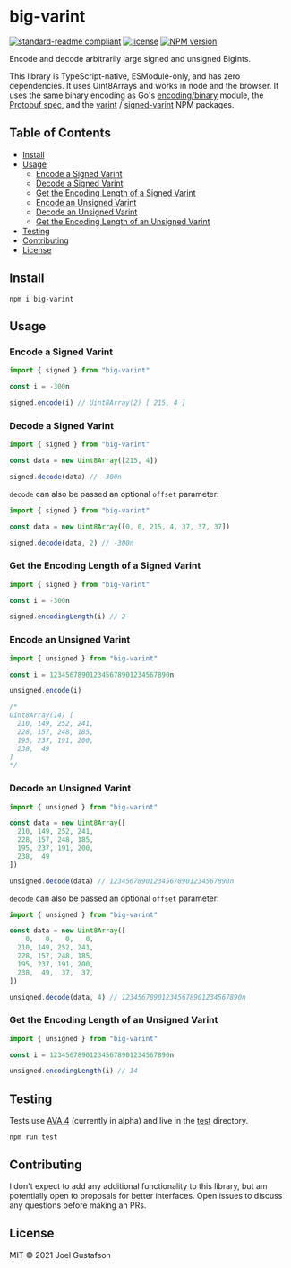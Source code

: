 # big-varint

[![standard-readme compliant](https://img.shields.io/badge/readme%20style-standard-brightgreen.svg)](https://github.com/RichardLitt/standard-readme) [![license](https://img.shields.io/github/license/joeltg/big-varint)](https://opensource.org/licenses/MIT) [![NPM version](https://img.shields.io/npm/v/big-varint)](https://www.npmjs.com/package/big-varint)

Encode and decode arbitrarily large signed and unsigned BigInts.

This library is TypeScript-native, ESModule-only, and has zero dependencies. It uses Uint8Arrays and works in node and the browser. It uses the same binary encoding as Go's [encoding/binary](https://pkg.go.dev/encoding/binary) module, the [Protobuf spec](https://developers.google.com/protocol-buffers/docs/encoding), and the [varint](https://www.npmjs.com/package/varint) / [signed-varint](https://www.npmjs.com/package/signed-varint) NPM packages.

## Table of Contents

- [Install](#install)
- [Usage](#usage)
  - [Encode a Signed Varint](#encode-a-signed-varint)
  - [Decode a Signed Varint](#decode-a-signed-varint)
  - [Get the Encoding Length of a Signed Varint](#get-the-encoding-length-of-a-signed-varint)
  - [Encode an Unsigned Varint](#encode-an-unsigned-varint)
  - [Decode an Unsigned Varint](#decode-an-unsigned-varint)
  - [Get the Encoding Length of an Unsigned Varint](#get-the-encoding-length-of-an-unsigned-varint)
- [Testing](#testing)
- [Contributing](#contributing)
- [License](#license)

## Install

```
npm i big-varint
```

## Usage

### Encode a Signed Varint

```typescript
import { signed } from "big-varint"

const i = -300n

signed.encode(i) // Uint8Array(2) [ 215, 4 ]
```

### Decode a Signed Varint

```typescript
import { signed } from "big-varint"

const data = new Uint8Array([215, 4])

signed.decode(data) // -300n
```

`decode` can also be passed an optional `offset` parameter:

```typescript
import { signed } from "big-varint"

const data = new Uint8Array([0, 0, 215, 4, 37, 37, 37])

signed.decode(data, 2) // -300n
```

### Get the Encoding Length of a Signed Varint

```typescript
import { signed } from "big-varint"

const i = -300n

signed.encodingLength(i) // 2
```

### Encode an Unsigned Varint

```typescript
import { unsigned } from "big-varint"

const i = 123456789012345678901234567890n

unsigned.encode(i)

/*
Uint8Array(14) [
  210, 149, 252, 241,
  228, 157, 248, 185,
  195, 237, 191, 200,
  238,  49
]
*/
```

### Decode an Unsigned Varint

```typescript
import { unsigned } from "big-varint"

const data = new Uint8Array([
  210, 149, 252, 241,
  228, 157, 248, 185,
  195, 237, 191, 200,
  238,  49
])

unsigned.decode(data) // 123456789012345678901234567890n
```

`decode` can also be passed an optional `offset` parameter:

```typescript
import { unsigned } from "big-varint"

const data = new Uint8Array([
    0,   0,   0,   0,
  210, 149, 252, 241,
  228, 157, 248, 185,
  195, 237, 191, 200,
  238,  49,  37,  37,
])

unsigned.decode(data, 4) // 123456789012345678901234567890n
```

### Get the Encoding Length of an Unsigned Varint

```typescript
import { unsigned } from "big-varint"

const i = 123456789012345678901234567890n

unsigned.encodingLength(i) // 14
```

## Testing

Tests use [AVA 4](https://github.com/avajs/ava) (currently in alpha) and live in the [test](./test/) directory.

```
npm run test
```

## Contributing

I don't expect to add any additional functionality to this library, but am potentially open to proposals for better interfaces. Open issues to discuss any questions before making an PRs.

## License

MIT © 2021 Joel Gustafson
